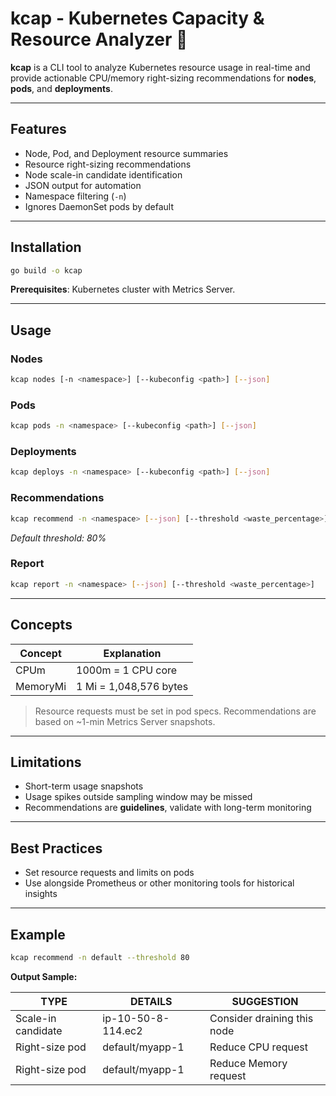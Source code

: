 # kcap - Kubernetes Capacity & Resource Analyzer 🚀

**kcap** is a CLI tool to analyze Kubernetes resource usage in real-time and provide actionable CPU/memory right-sizing recommendations for **nodes**, **pods**, and **deployments**.

---

## Features

* Node, Pod, and Deployment resource summaries
* Resource right-sizing recommendations
* Node scale-in candidate identification
* JSON output for automation
* Namespace filtering (`-n`)
* Ignores DaemonSet pods by default

---

## Installation

```bash
go build -o kcap
```

**Prerequisites**: Kubernetes cluster with Metrics Server.

---

## Usage

### Nodes

```bash
kcap nodes [-n <namespace>] [--kubeconfig <path>] [--json]
```

### Pods

```bash
kcap pods -n <namespace> [--kubeconfig <path>] [--json]
```

### Deployments

```bash
kcap deploys -n <namespace> [--kubeconfig <path>] [--json]
```

### Recommendations

```bash
kcap recommend -n <namespace> [--json] [--threshold <waste_percentage>]
```

*Default threshold: 80%*

### Report

```bash
kcap report -n <namespace> [--json] [--threshold <waste_percentage>]
```

---

## Concepts

| Concept  | Explanation            |
| -------- | ---------------------- |
| CPUm     | 1000m = 1 CPU core     |
| MemoryMi | 1 Mi = 1,048,576 bytes |

> Resource requests must be set in pod specs. Recommendations are based on ~1-min Metrics Server snapshots.

---

## Limitations

* Short-term usage snapshots
* Usage spikes outside sampling window may be missed
* Recommendations are **guidelines**, validate with long-term monitoring

---

## Best Practices

* Set resource requests and limits on pods
* Use alongside Prometheus or other monitoring tools for historical insights

---

## Example

```bash
kcap recommend -n default --threshold 80
```

**Output Sample:**

| TYPE               | DETAILS            | SUGGESTION                  |
| ------------------ | ------------------ | --------------------------- |
| Scale-in candidate | ip-10-50-8-114.ec2 | Consider draining this node |
| Right-size pod     | default/myapp-1    | Reduce CPU request          |
| Right-size pod     | default/myapp-1    | Reduce Memory request       |
